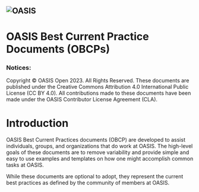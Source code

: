![OASIS](../OASIS-Logo.png)
---

# OASIS Best Current Practice Documents (OBCPs)


### Notices:

Copyright © OASIS Open 2023. All Rights Reserved. These documents are published
under the Creative Commons Attribution 4.0 International Public License (CC BY
4.0). All contributions made to these documents have been made under the OASIS
Contributor License Agreement (CLA).

# Introduction

OASIS Best Current Practices documents (OBCP) are developed to assist
individuals, groups, and organizations that do work at OASIS. The high-level
goals of these documents are to remove variability and provide simple and easy
to use examples and templates on how one might accomplish common tasks at
OASIS.

While these documents are optional to adopt, they represent the current best
practices as defined by the community of members at OASIS.

